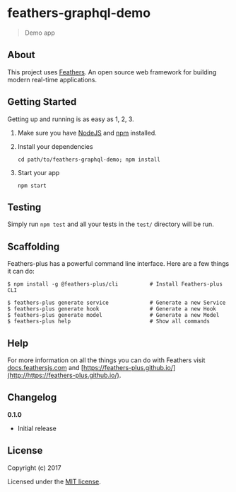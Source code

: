 # feathers-graphql-demo

> Demo app

## About

This project uses [Feathers](http://feathersjs.com). An open source web framework for building modern real-time applications.

## Getting Started

Getting up and running is as easy as 1, 2, 3.

1. Make sure you have [NodeJS](https://nodejs.org/) and [npm](https://www.npmjs.com/) installed.
2. Install your dependencies

    ```
    cd path/to/feathers-graphql-demo; npm install
    ```

3. Start your app

    ```
    npm start
    ```

## Testing

Simply run `npm test` and all your tests in the `test/` directory will be run.

## Scaffolding

Feathers-plus has a powerful command line interface. Here are a few things it can do:

```
$ npm install -g @feathers-plus/cli          # Install Feathers-plus CLI

$ feathers-plus generate service             # Generate a new Service
$ feathers-plus generate hook                # Generate a new Hook
$ feathers-plus generate model               # Generate a new Model
$ feathers-plus help                         # Show all commands
```

## Help

For more information on all the things you can do with Feathers visit [docs.feathersjs.com](http://docs.feathersjs.com) and [https://feathers-plus.github.io/](http://https://feathers-plus.github.io/).

## Changelog

__0.1.0__

- Initial release

## License

Copyright (c) 2017

Licensed under the [MIT license](LICENSE).
